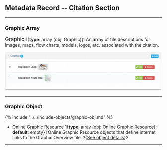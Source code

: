 ## Metadata Record -- Citation Section
---

### Graphic Array

<span class="md-panel" style="font-size: larger">Graphic</span> 1{**type**: array (obj: <span class="md-panel">Graphic</span>)}1 An array of file descriptions for images, maps, flow charts, models, logos, etc. associated with the citation.

![Graphic Array](/assets/reference/edit-objects/citation/graphic-array.png)

---

### Graphic Object

{% include "../../include-objects/graphic-obj.md" %}

* <span class="md-element">Online Graphic Resource</span> 1{**type**: array (obj: <span class="md-panel">Online Graphic Resource</span>); **default**: empty}1 <span class="md-panel"> Online Graphic Resource</span> objects that define internet links to the <span class="md-panel">Graphic Overview</span> file. 2{[See object details](rce-panel.md)}2

---
